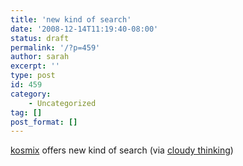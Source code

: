```yaml
---
title: 'new kind of search'
date: '2008-12-14T11:19:40-08:00'
status: draft
permalink: '/?p=459'
author: sarah
excerpt: ''
type: post
id: 459
category:
    - Uncategorized
tag: []
post_format: []
---
```

[kosmix](http://www.kosmix.com/) offers new kind of search (via [cloudy thinking](http://blog.eronj.com/2008/12/08/kosmix-an-interesting-new-take-on-search/))